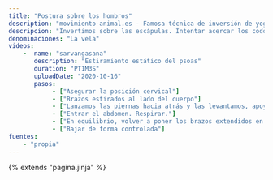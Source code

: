 ```yaml
---
title: "Postura sobre los hombros"
description: "movimiento-animal.es - Famosa técnica de inversión de yoga"
descripcion: "Invertimos sobre las escápulas. Intentar acercar los codos."
denominaciones: "La vela"
videos: 
    -  name: "sarvangasana"
       description: "Estiramiento estático del psoas"
       duration: "PT1M3S"
       uploadDate: "2020-10-16"
       pasos:
            - ["Asegurar la posición cervical"]
            - ["Brazos estirados al lado del cuerpo"]
            - ["Lanzamos las piernas hacia atrás y las levantamos, apoyarse en la zona escapular"]
            - ["Entrar el abdomen. Respirar."]
            - ["En equilibrio, volver a poner los brazos extendidos en el suelo"]
            - ["Bajar de forma controlada"]
fuentes:
    - "propia"
---
```

{% extends "pagina.jinja" %}